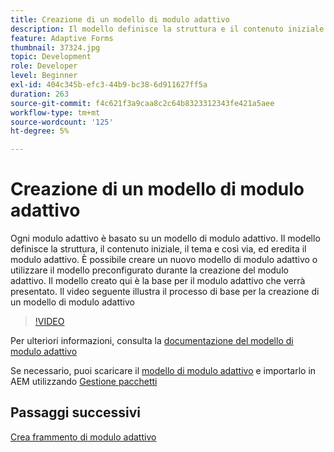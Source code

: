 ```yaml
---
title: Creazione di un modello di modulo adattivo
description: Il modello definisce la struttura e il contenuto iniziale del modulo adattivo.
feature: Adaptive Forms
thumbnail: 37324.jpg
topic: Development
role: Developer
level: Beginner
exl-id: 404c345b-efc3-44b9-bc38-6d911627ff5a
duration: 263
source-git-commit: f4c621f3a9caa8c2c64b8323312343fe421a5aee
workflow-type: tm+mt
source-wordcount: '125'
ht-degree: 5%

---
```


# Creazione di un modello di modulo adattivo

Ogni modulo adattivo è basato su un modello di modulo adattivo. Il modello definisce la struttura, il contenuto iniziale, il tema e così via, ed eredita il modulo adattivo. È possibile creare un nuovo modello di modulo adattivo o utilizzare il modello preconfigurato durante la creazione del modulo adattivo.
Il modello creato qui è la base per il modulo adattivo che verrà presentato.
Il video seguente illustra il processo di base per la creazione di un modello di modulo adattivo

>[!VIDEO](https://video.tv.adobe.com/v/326696?quality=12&learn=on&captions=ita)

Per ulteriori informazioni, consulta la [documentazione del modello di modulo adattivo](https://experienceleague.adobe.com/docs/experience-manager-65/forms/adaptive-forms-advanced-authoring/template-editor.html?lang=it)

Se necessario, puoi scaricare il [modello di modulo adattivo](assets/peak-application-template.zip) e importarlo in AEM utilizzando [Gestione pacchetti](http://localhost:4502/crx/packmgr/index.jsp)

## Passaggi successivi

[Crea frammento di modulo adattivo](./create-form-fragment.md)

